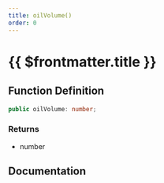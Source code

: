 ```yaml
---
title: oilVolume()
order: 0
---
```


# {{ $frontmatter.title }}

## Function Definition

```ts
public oilVolume: number;
```

### Returns

* number

## Documentation

<!--@include: ./parts/oilVolume.md-->
